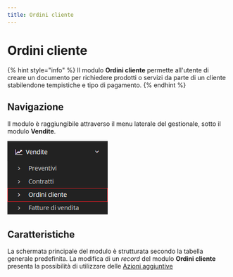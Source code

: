 ```yaml
---
title: Ordini cliente
---
```


# Ordini cliente

{% hint style="info" %}
Il modulo **Ordini cliente** permette all'utente di creare un documento per richiedere prodotti o servizi da parte di un cliente stabilendone tempistiche e tipo di pagamento.
{% endhint %}

## Navigazione

Il modulo è raggiungibile attraverso il menu laterale del gestionale, sotto il modulo **Vendite**.

![Navigazione ordini cliente](../../../../.gitbook/assets/posizioneordinicliente.PNG)

## Caratteristiche

La schermata principale del modulo è strutturata secondo la tabella generale predefinita. La modifica di un _record_ del modulo **Ordini cliente** presenta la possibilità di utilizzare delle [Azioni aggiuntive](../fatturedivendita/plugin.md)

